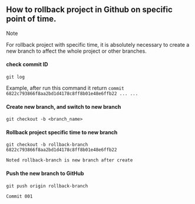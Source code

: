 ## How to rollback project in Github on specific point of time.

> [!NOTE] 
> For rollback project with specific time, it is absolutely necessary to create a new branch to affect the whole project or other branches.
#### check commit ID
```
git log
```
Example, after run this command it return
`
commit 6822c793866f8aa2bd1d4178c8ff8b01e48e6ffb22
...
...
`

#### Create new branch, and switch to new branch
```
git checkout -b <branch_name>
```

#### Rollback project specific time to new branch
```
git checkout -b rollback-branch 6822c793866f8aa2bd1d4178c8ff8b01e48e6ffb22
```
`
Noted rollback-branch is new branch after create
`

#### Push the new branch to GitHub
```
git push origin rollback-branch
```

`Commit 001`